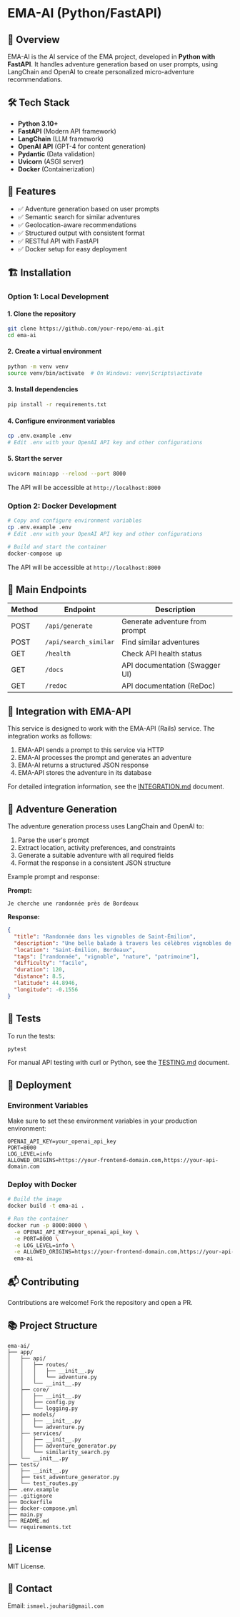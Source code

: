 # EMA-AI (Python/FastAPI)

## 🚀 Overview

EMA-AI is the AI service of the EMA project, developed in **Python with FastAPI**. It handles adventure generation based on user prompts, using LangChain and OpenAI to create personalized micro-adventure recommendations.

## 🛠️ Tech Stack

- **Python 3.10+**
- **FastAPI** (Modern API framework)
- **LangChain** (LLM framework)
- **OpenAI API** (GPT-4 for content generation)
- **Pydantic** (Data validation)
- **Uvicorn** (ASGI server)
- **Docker** (Containerization)

## 📌 Features

- ✅ Adventure generation based on user prompts
- ✅ Semantic search for similar adventures
- ✅ Geolocation-aware recommendations
- ✅ Structured output with consistent format
- ✅ RESTful API with FastAPI
- ✅ Docker setup for easy deployment

## 🏗️ Installation

### **Option 1: Local Development**

#### **1. Clone the repository**

```sh
git clone https://github.com/your-repo/ema-ai.git
cd ema-ai
```

#### **2. Create a virtual environment**

```sh
python -m venv venv
source venv/bin/activate  # On Windows: venv\Scripts\activate
```

#### **3. Install dependencies**

```sh
pip install -r requirements.txt
```

#### **4. Configure environment variables**

```sh
cp .env.example .env
# Edit .env with your OpenAI API key and other configurations
```

#### **5. Start the server**

```sh
uvicorn main:app --reload --port 8000
```

The API will be accessible at `http://localhost:8000`

### **Option 2: Docker Development**

```sh
# Copy and configure environment variables
cp .env.example .env
# Edit .env with your OpenAI API key and other configurations

# Build and start the container
docker-compose up
```

The API will be accessible at `http://localhost:8000`

## 🔧 Main Endpoints

| Method | Endpoint              | Description                    |
| ------ | --------------------- | ------------------------------ |
| POST   | `/api/generate`       | Generate adventure from prompt |
| POST   | `/api/search_similar` | Find similar adventures        |
| GET    | `/health`             | Check API health status        |
| GET    | `/docs`               | API documentation (Swagger UI) |
| GET    | `/redoc`              | API documentation (ReDoc)      |

## 🔄 Integration with EMA-API

This service is designed to work with the EMA-API (Rails) service. The integration works as follows:

1. EMA-API sends a prompt to this service via HTTP
2. EMA-AI processes the prompt and generates an adventure
3. EMA-AI returns a structured JSON response
4. EMA-API stores the adventure in its database

For detailed integration information, see the [INTEGRATION.md](docs/INTEGRATION.md) document.

## 🧠 Adventure Generation

The adventure generation process uses LangChain and OpenAI to:

1. Parse the user's prompt
2. Extract location, activity preferences, and constraints
3. Generate a suitable adventure with all required fields
4. Format the response in a consistent JSON structure

Example prompt and response:

**Prompt:**

```
Je cherche une randonnée près de Bordeaux
```

**Response:**

```json
{
  "title": "Randonnée dans les vignobles de Saint-Émilion",
  "description": "Une belle balade à travers les célèbres vignobles de Saint-Émilion, offrant des vues panoramiques sur la campagne bordelaise.",
  "location": "Saint-Émilion, Bordeaux",
  "tags": ["randonnée", "vignoble", "nature", "patrimoine"],
  "difficulty": "facile",
  "duration": 120,
  "distance": 8.5,
  "latitude": 44.8946,
  "longitude": -0.1556
}
```

## 🧪 Tests

To run the tests:

```sh
pytest
```

For manual API testing with curl or Python, see the [TESTING.md](docs/TESTING.md) document.

## 🚀 Deployment

### **Environment Variables**

Make sure to set these environment variables in your production environment:

```
OPENAI_API_KEY=your_openai_api_key
PORT=8000
LOG_LEVEL=info
ALLOWED_ORIGINS=https://your-frontend-domain.com,https://your-api-domain.com
```

### **Deploy with Docker**

```sh
# Build the image
docker build -t ema-ai .

# Run the container
docker run -p 8000:8000 \
  -e OPENAI_API_KEY=your_openai_api_key \
  -e PORT=8000 \
  -e LOG_LEVEL=info \
  -e ALLOWED_ORIGINS=https://your-frontend-domain.com,https://your-api-domain.com \
  ema-ai
```

## 📬 Contributing

Contributions are welcome! Fork the repository and open a PR.

## 📚 Project Structure

```
ema-ai/
├── app/
│   ├── api/
│   │   ├── routes/
│   │   │   ├── __init__.py
│   │   │   └── adventure.py
│   │   └── __init__.py
│   ├── core/
│   │   ├── __init__.py
│   │   ├── config.py
│   │   └── logging.py
│   ├── models/
│   │   ├── __init__.py
│   │   └── adventure.py
│   ├── services/
│   │   ├── __init__.py
│   │   ├── adventure_generator.py
│   │   └── similarity_search.py
│   └── __init__.py
├── tests/
│   ├── __init__.py
│   ├── test_adventure_generator.py
│   └── test_routes.py
├── .env.example
├── .gitignore
├── Dockerfile
├── docker-compose.yml
├── main.py
├── README.md
└── requirements.txt
```

## 📝 License

MIT License.

## 💬 Contact

Email: `ismael.jouhari@gmail.com`
